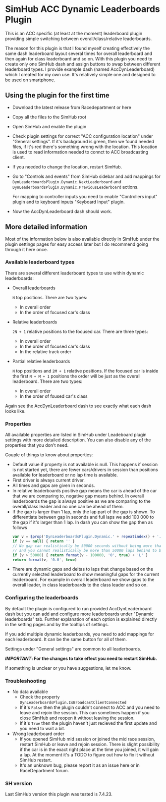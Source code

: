 # SimHub ACC Dynamic Leaderboards Plugin

This is an ACC specific (at least at the moment) leaderboard plugin providing simple switching between overall/class/relative leaderboards. 

The reason for this plugin is that I found myself creating effectively the same dash leaderboard layout several times for overall leaderboard and then again for class leaderboard and so on. With this plugin you need to create only one SimHub dash and assign buttons to swap between different leaderboard types. I provide example dash (named AccDynLeaderboard) which I created for my own use. It's relatively simple one and designed to be used on smartphone.

## Using the plugin for the first time

* Download the latest release from Racedepartment or here
* Copy all the files to the SimHub root
* Open SimHub and enable the plugin
* Check plugin settings for correct "ACC configuration location" under "General settings".  If it's background is green, then we found needed files, if it's red there's something wrong with the location. This location is used to read information needed to connct to ACC broadcasting client.
* If you needed to change the location, restart SimHub.
* Go to "Controls and events" from SimHub sidebar and add mappings for `DynLeaderboardsPlugin.Dynamic.NextLeaderboard` and `DynLeaderboardsPlugin.Dynamic.PreviousLeaderboard` actions. 

	For mapping to controller inputs you need to enable "Controllers input" plugin and to keyboard inputs "Keyboard Input" plugin.
    
* Now the AccDynLeaderboard dash should work.
 
 ## More detailed information

Most of the information below is also available directly in SimHub under the plugin settings pages for easy access later but I do recommend going through it here once.

### Available leaderboard types

There are several different leaderboard types to use within dynamic leaderboards:

- Overall leaderboards

    `N` top positions. There are two types:
    - In overall order
	- In the order of focused car's class
- Relative leaderboards

	`2N + 1` relative positions to the focused car. There are three types:
    - In overall order
	- In the order of focused car's class
	- In the relative track order
- Partial relative leaderboards

    `N` top positions and `2M + 1` relative positions. If the focused car is inside the first `N + M + 1` positions the order will be just as the overall leaderboard. There are two types:
	- In overall order
	- In the order of foused car's class

Again see the AccDynLeaderboard dash to see exactly what each dash looks like.

### Properties

All available properties are listed in SimHub under Leadeboard plugin settings with more detailed description. You can also disable any of the properties that you don't need.

Couple of things to know about properties:

- Default value if property is not available is null. This happens if session is not started yet, there are fewer cars/drivers in session than positions available for leaderboard or no lap time is available.
- First driver is always current driver.
- All times and gaps are given in seconds.
- In relative leaderboards positive gap means the car is ahead of the car that we are comparing to, negative gap means behind. In overall leaderboards the gap is always positive as we are comparing to the overall/class leader and no one can be ahead of them.
- If the gap is larger than 1 lap, only the lap part of the gap is shown. To differentiate between gap in seconds and full laps we add 100 000 to the gap if it's larger than 1 lap. In dash you can show the gap then as follows
    ```javascript
	var v = $prop('DynLeaderboardsPlugin.Dynamic.' + repeatindex() + '.Gap.Dynamic.ToFocused')
	if (v == null) { return '' }
	// No gap can realistically be 50000 seconds without being more than a lap
	// and you cannot realistically be more than 50000 laps behind to break following
	if (v > 50000) { return format(v - 100000, '0', true) + 'L' }
	return format(v, '0.0', true)
	```
- There are dynamic gaps and deltas to laps that change based on the currently selected leaderboard to show meaningful gaps for the current leaderboard. For example in overall leaderboard we show gaps to the overall leader, in class leaderboards to the class leader and so on.

### Configuring the leaderboards

By default the plugin is configured to run provided AccDynLeaderboard dash but you can add and configure more leaderboards under "Dynamic leaderboards" tab. Further explanation of each option is explained directly in the setting pages and by the tooltips of settings. 

If you add multiple dynamic leaderboards, you need to add mappings for each leaderboard. It can be the same button for all of them. 

Settings under "General settings" are common to all leaderboards.

***IMPORTANT*: For the changes to take effect you need to restart SimHub.**

If something is unclear or you have suggestions, let me know.

### Troubleshooting

- No data available
    - Check the property `DynLeaderboardsPlugin.IsBroadcastClientConnected`
	- If it's `False` then the plugin couldn't connect to ACC and you need to leave and rejoin the session. This can sometimes happen if you close SimHub and reopen it without leaving the session. 
	- If it's `True` then the plugin haven't just recieved the first update and you need to wait a bit.
- Wrong leaderboard order
    - If you opened SimHub mid session or joined the mid race session, restart SimHub or leave and rejoin session. There is slight possibility if the car is in the exact right place at the time you joined, it will gain a lap. At the moment it's a TODO to figure out how to fix it without SimHub restart.
	- It's an unknown bug, please report it as an issue here or in RaceDepartment forum.

### SH version

Last SimHub version this plugin was tested is 7.4.23.